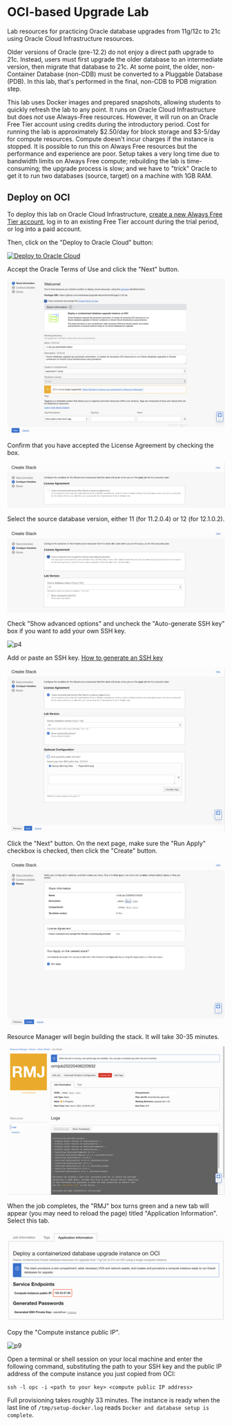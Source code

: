 # OCI-based Upgrade Lab
Lab resources for practicing Oracle database upgrades from 11g/12c to 21c using Oracle Cloud Infrastructure resources.

Older versions of Oracle (pre-12.2) do not enjoy a direct path upgrade to 21c. Instead, users must first upgrade the older database to an intermediate version, then migrate that database to 21c. At some point, the older, non-Container Database (non-CDB) must be converted to a Pluggable Database (PDB). In this lab, that's performed in the final, non-CDB to PDB migration step.

This lab uses Docker images and prepared snapshots, allowing students to quickly refresh the lab to any point. It runs on Oracle Cloud Infrastructure but does *not* use Always-Free resources. However, it will run on an Oracle Free Tier account using credits during the introductory period. Cost for running the lab is approximately $2.50/day for block storage and $3-5/day for compute resources. Compute doesn't incur charges if the instance is stopped. It is possible to run this on Always Free resources but the performance and experience are poor. Setup takes a very long time due to bandwidth limits on Always Free compute; rebuilding the lab is time-consuming; the upgrade process is slow; and we have to "trick" Oracle to get it to run two databases (source, target) on a machine with 1GB RAM.

## Deploy on OCI
To deploy this lab on Oracle Cloud Infrastructure, [create a new Always Free Tier account](https://signup.cloud.oracle.com), log in to an existing Free Tier account during the trial period, or log into a paid account.

Then, click on the "Deploy to Oracle Cloud" button:

[![Deploy to Oracle Cloud](https://oci-resourcemanager-plugin.plugins.oci.oraclecloud.com/latest/deploy-to-oracle-cloud.svg)](https://cloud.oracle.com/resourcemanager/stacks/create?zipUrl=https://github.com/oraclesean/upgrade-lab/archive/refs/tags/v1.05.zip)

Accept the Oracle Terms of Use and click the "Next" button.

![p1](/images/p1.png)

Confirm that you have accepted the License Agreement by checking the box.

![p2](/images/p2.png)

Select the source database version, either 11 (for 11.2.0.4) or 12 (for 12.1.0.2).

![p3](/images/p3.png)

Check "Show advanced options" and uncheck the "Auto-generate SSH key" box if you want to add your own SSH key.

![p4](/images/pr4.png)

Add or paste an SSH key.  [How to generate an SSH key](https://docs.oracle.com/en/cloud/cloud-at-customer/occ-get-started/generate-ssh-key-pair.html)

![p5](/images/p5.png)

Click the "Next" button. On the next page, make sure the "Run Apply" checkbox is checked, then click the "Create" button.

![p6](/images/p6.png)

Resource Manager will begin building the stack. It will take 30-35 minutes.

![p7](/images/p7.png)

When the job completes, the "RMJ" box turns green and a new tab will appear (you may need to reload the page) titled "Application Information". Select this tab.

![p8](/images/p8.png)

Copy the "Compute instance public IP".

![p9](/images/p9.png)

Open a terminal or shell session on your local machine and enter the following command, substituting the path to your SSH key and the public IP address of the compute instance you just copied from OCI:

```
ssh -l opc -i <path to your key> <compute public IP address>
```

Full provisioning takes roughly 33 minutes. The instance is ready when the last line of  `/tmp/setup-docker.log` reads `Docker and database setup is complete`.
